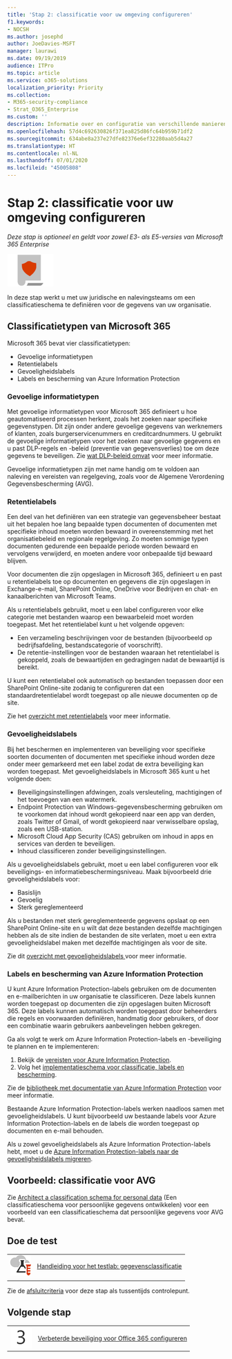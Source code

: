 ```yaml
---
title: 'Stap 2: classificatie voor uw omgeving configureren'
f1.keywords:
- NOCSH
ms.author: josephd
author: JoeDavies-MSFT
manager: laurawi
ms.date: 09/19/2019
audience: ITPro
ms.topic: article
ms.service: o365-solutions
localization_priority: Priority
ms.collection:
- M365-security-compliance
- Strat_O365_Enterprise
ms.custom: ''
description: Informatie over en configuratie van verschillende manieren om gegevens in uw organisatie te classificeren.
ms.openlocfilehash: 57d4c692630826f371ea825d86fc64b959b71df2
ms.sourcegitcommit: 634abe8a237e27dfe82376e6ef32280aab5d4a27
ms.translationtype: HT
ms.contentlocale: nl-NL
ms.lasthandoff: 07/01/2020
ms.locfileid: "45005808"
---
```

# <a name="step-2-configure-classification-for-your-environment"></a>Stap 2: classificatie voor uw omgeving configureren

*Deze stap is optioneel en geldt voor zowel E3- als E5-versies van Microsoft 365 Enterprise*

![Fase 6: Gegevensbeveiliging](../media/deploy-foundation-infrastructure/infoprotection_icon-small.png)

In deze stap werkt u met uw juridische en nalevingsteams om een classificatieschema te definiëren voor de gegevens van uw organisatie.

## <a name="microsoft-365-classification-types"></a>Classificatietypen van Microsoft 365

Microsoft 365 bevat vier classificatietypen:

- Gevoelige informatietypen
- Retentielabels
- Gevoeligheidslabels
- Labels en bescherming van Azure Information Protection

### <a name="sensitive-information-types"></a>Gevoelige informatietypen

Met gevoelige informatietypen voor Microsoft 365 definieert u hoe geautomatiseerd processen herkent, zoals het zoeken naar specifieke gegevenstypen. Dit zijn onder andere gevoelige gegevens van werknemers of klanten, zoals burgerservicenummers en creditcardnummers. U gebruikt de gevoelige informatietypen voor het zoeken naar gevoelige gegevens en u past DLP-regels en -beleid (preventie van gegevensverlies) toe om deze gegevens te beveiligen. Zie [wat DLP-beleid omvat](https://docs.microsoft.com/office365/securitycompliance/data-loss-prevention-policies#what-a-dlp-policy-contains) voor meer informatie. 

Gevoelige informatietypen zijn met name handig om te voldoen aan naleving en vereisten van regelgeving, zoals voor de Algemene Verordening Gegevensbescherming (AVG).

### <a name="retention-labels"></a>Retentielabels

Een deel van het definiëren van een strategie van gegevensbeheer bestaat uit het bepalen hoe lang bepaalde typen documenten of documenten met specifieke inhoud moeten worden bewaard in overeenstemming met het organisatiebeleid en regionale regelgeving. Zo moeten sommige typen documenten gedurende een bepaalde periode worden bewaard en vervolgens verwijderd, en moeten andere voor onbepaalde tijd bewaard blijven.

Voor documenten die zijn opgeslagen in Microsoft 365, definieert u en past u retentielabels toe op documenten en gegevens die zijn opgeslagen in Exchange-e-mail, SharePoint Online, OneDrive voor Bedrijven en chat- en kanaalberichten van Microsoft Teams. 

Als u retentielabels gebruikt, moet u een label configureren voor elke categorie met bestanden waarop een bewaarbeleid moet worden toegepast. Met het retentielabel kunt u het volgende opgeven:

- Een verzameling beschrijvingen voor de bestanden (bijvoorbeeld op bedrijfsafdeling, bestandscategorie of voorschrift).
- De retentie-instellingen voor de bestanden waaraan het retentielabel is gekoppeld, zoals de bewaartijden en gedragingen nadat de bewaartijd is bereikt.

U kunt een retentielabel ook automatisch op bestanden toepassen door een SharePoint Online-site zodanig te configureren dat een standaardretentielabel wordt toegepast op alle nieuwe documenten op de site. 

Zie het [overzicht met retentielabels](https://docs.microsoft.com/office365/securitycompliance/labels) voor meer informatie.

### <a name="sensitivity-labels"></a>Gevoeligheidslabels

Bij het beschermen en implementeren van beveiliging voor specifieke soorten documenten of documenten met specifieke inhoud worden deze onder meer gemarkeerd met een label zodat de extra beveiliging kan worden toegepast. Met gevoeligheidslabels in Microsoft 365 kunt u het volgende doen:

- Beveiligingsinstellingen afdwingen, zoals versleuteling, machtigingen of het toevoegen van een watermerk.
- Endpoint Protection van Windows-gegevensbescherming gebruiken om te voorkomen dat inhoud wordt gekopieerd naar een app van derden, zoals Twitter of Gmail, of wordt gekopieerd naar verwisselbare opslag, zoals een USB-station.
- Microsoft Cloud App Security (CAS) gebruiken om inhoud in apps en services van derden te beveiligen. 
- Inhoud classificeren zonder beveiligingsinstellingen.

Als u gevoeligheidslabels gebruikt, moet u een label configureren voor elk beveiligings- en informatiebeschermingsniveau. Maak bijvoorbeeld drie gevoeligheidslabels voor:

- Basislijn
- Gevoelig
- Sterk gereglementeerd

Als u bestanden met sterk gereglementeerde gegevens opslaat op een SharePoint Online-site en u wilt dat deze bestanden dezelfde machtigingen hebben als de site indien de bestanden de site verlaten, moet u een extra gevoeligheidslabel maken met dezelfde machtigingen als voor de site.

Zie dit [overzicht met gevoeligheidslabels ](https://docs.microsoft.com/office365/securitycompliance/sensitivity-labels) voor meer informatie.

### <a name="azure-information-protection-labels-and-protection"></a>Labels en bescherming van Azure Information Protection

U kunt Azure Information Protection-labels gebruiken om de documenten en e-mailberichten in uw organisatie te classificeren. Deze labels kunnen worden toegepast op documenten die zijn opgeslagen buiten Microsoft 365. Deze labels kunnen automatisch worden toegepast door beheerders die regels en voorwaarden definiëren, handmatig door gebruikers, of door een combinatie waarin gebruikers aanbevelingen hebben gekregen.

Ga als volgt te werk om Azure Information Protection-labels en -beveiliging te plannen en te implementeren:

1. Bekijk de [vereisten voor Azure Information Protection](https://docs.microsoft.com/information-protection/get-started/requirements).
2. Volg het [implementatieschema voor classificatie, labels en bescherming](https://docs.microsoft.com/information-protection/plan-design/deployment-roadmap#deployment-roadmap-for-classification-labeling-and-protection).

Zie de [bibliotheek met documentatie van Azure Information Protection](https://docs.microsoft.com/information-protection/) voor meer informatie.

Bestaande Azure Information Protection-labels werken naadloos samen met gevoeligheidslabels. U kunt bijvoorbeeld uw bestaande labels voor Azure Information Protection-labels en de labels die worden toegepast op documenten en e-mail behouden.

Als u zowel gevoeligheidslabels als Azure Information Protection-labels hebt, moet u de [Azure Information Protection-labels naar de gevoeligheidslabels migreren](https://docs.microsoft.com/office365/securitycompliance/sensitivity-labels#sensitivity-labels-and-azure-information-protection).

## <a name="example-classification-for-gdpr"></a>Voorbeeld: classificatie voor AVG

Zie [Architect a classification schema for personal data](https://docs.microsoft.com/office365/enterprise/architect-a-classification-schema-for-personal-data) (Een classificatieschema voor persoonlijke gegevens ontwikkelen) voor een voorbeeld van een classificatieschema dat persoonlijke gegevens voor AVG bevat.

## <a name="take-it-for-a-test-drive"></a>Doe de test

|||
|:-------|:-----|
|![Testlabrichtlijnen voor de Microsoft-Cloud](../media/m365-enterprise-test-lab-guides/cloud-tlg-icon-small.png)| [Handleiding voor het testlab: gegevensclassificatie](data-classification-microsoft-365-enterprise-dev-test-environment.md) |
|||

Zie de [afsluitcriteria](infoprotect-exit-criteria.md#crit-infoprotect-step2) voor deze stap als tussentijds controlepunt.

## <a name="next-step"></a>Volgende stap

|||
|:-------|:-----|
|![Stap 3](../media/stepnumbers/Step3.png)|[Verbeterde beveiliging voor Office 365 configureren](infoprotect-configure-increased-security-office-365.md)|

